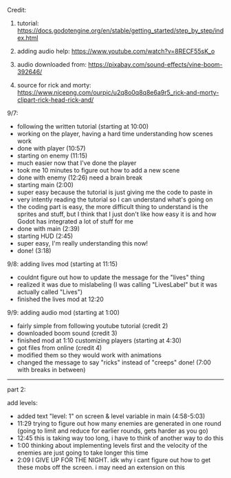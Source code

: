 Credit:
1. tutorial: https://docs.godotengine.org/en/stable/getting_started/step_by_step/index.html

2. adding audio help: https://www.youtube.com/watch?v=8RECF55sK_o

3. audio downloaded from: https://pixabay.com/sound-effects/vine-boom-392646/

4. source for rick and morty: https://www.nicepng.com/ourpic/u2q8o0q8q8e6a9r5_rick-and-morty-clipart-rick-head-rick-and/


9/7:
- following the written tutorial (starting at 10:00)
- working on the player, having a hard time understanding how scenes work
- done with player (10:57)
- starting on enemy (11:15)
- much easier now that I've done the player
- took me 10 minutes to figure out how to add a new scene
- done with enemy (12:26)
need a brain break
- starting main (2:00)
- super easy because the tutorial is just giving me the code to paste in
- very intently reading the tutorial so I can understand what's going on
- the coding part is easy, the more difficult thing to understand is the sprites and stuff, but I think that I just don't like how easy it is and how Godot has integrated a lot of stuff for me
- done with main (2:39)
- starting HUD (2:45)
- super easy, I'm really understanding this now!
- done! (3:18)

9/8:
adding lives mod (starting at 11:15)
- couldnt figure out how to update the message for the "lives" thing
- realized it was due to mislabeling (I was calling "LivesLabel" but it was actually called "Lives")
- finished the lives mod at 12:20

9/9: 
adding audio mod (starting at 1:00)
- fairly simple from following youtube tutorial (credit 2)
- downloaded boom sound (credit 3)
- finished mod at 1:10
customizing players (starting at 4:30)
- got files from online (credit 4)
- modified them so they would work with animations
- changed the message to say "ricks" instead of "creeps"
done! (7:00 with breaks in between)


----------------------------------------------------------------
part 2:

add levels:
- added text "level: 1" on screen & level variable in main (4:58-5:03)
- 11:29 trying to figure out how many enemies are generated in one round (going to limit and reduce for earlier rounds, gets harder as you go)
- 12:45 this is taking way too long, i have to think of another way to do this
- 1:00 thinking about implementing levels first and the velocity of the enemies are just going to take longer this time
- 2:09 I GIVE UP FOR THE NIGHT. idk why i cant figure out how to get these mobs off the screen. i may need an extension on this